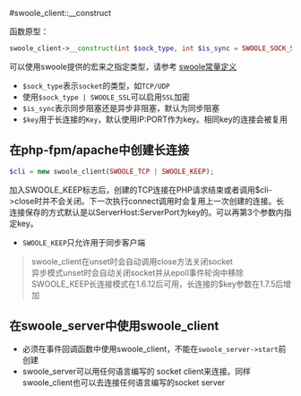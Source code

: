#swoole_client::__construct

函数原型：
```php
swoole_client->__construct(int $sock_type, int $is_sync = SWOOLE_SOCK_SYNC, string $key);
```
可以使用swoole提供的宏来之指定类型，请参考 [swoole常量定义](/wiki/page/26.html)  

* `$sock_type`表示`socket`的类型，如`TCP/UDP`
* 使用`$sock_type | SWOOLE_SSL`可以启用`SSL`加密
* `$is_sync`表示同步阻塞还是异步非阻塞，默认为同步阻塞
* `$key`用于长连接的`Key`，默认使用IP:PORT作为key。相同key的连接会被复用

在php-fpm/apache中创建长连接
----
```php
$cli = new swoole_client(SWOOLE_TCP | SWOOLE_KEEP);
```
加入SWOOLE_KEEP标志后，创建的TCP连接在PHP请求结束或者调用$cli->close时并不会关闭。下一次执行connect调用时会复用上一次创建的连接。长连接保存的方式默认是以ServerHost:ServerPort为key的。可以再第3个参数内指定key。

* `SWOOLE_KEEP`只允许用于同步客户端

> swoole_client在unset时会自动调用close方法关闭socket  
> 异步模式unset时会自动关闭socket并从epoll事件轮询中移除  
> SWOOLE_KEEP长连接模式在1.6.12后可用，长连接的$key参数在1.7.5后增加  

在swoole_server中使用swoole_client
------
* 必须在事件回调函数中使用swoole_client，不能在`swoole_server->start`前创建
* swoole_server可以用任何语言编写的 socket client来连接。同样swoole_client也可以去连接任何语言编写的socket server
